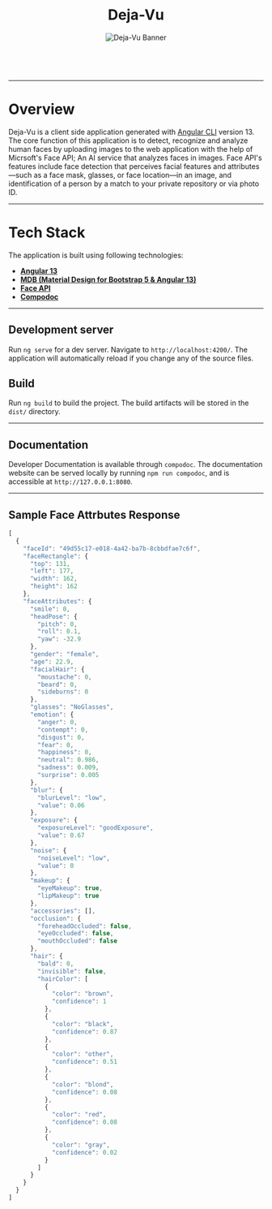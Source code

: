 <h1 align="center">Deja-Vu</h1>

<p align="center">

<img src="https://socialify.git.ci/SABERGLOW/Deja-Vu/image?description=1&descriptionEditable=A%20facial%20recognition%2Fdetection%20app%20with%20Angular%20using%20Microsoft%27s%20Face%20API&font=Raleway&forks=1&issues=1&language=1&logo=https%3A%2F%2Fgithub.com%2FSABERGLOW%2FDeja-Vu%2Fblob%2Fmain%2Fsrc%2Fassets%2Fimages%2FDeja-Vu.png%3Fraw%3Dtrue&name=1&owner=1&pattern=Circuit%20Board&pulls=1&stargazers=1&theme=Dark" alt="Deja-Vu Banner">

</p>

<p>&nbsp;</p>
<p>&nbsp;</p>

---

# Overview

Deja-Vu is a client side application generated with [Angular CLI](https://github.com/angular/angular-cli) version 13. The core function of this application is to detect, recognize and analyze human faces by uploading images to the web application with the help of Micrsoft's Face API; An AI service that analyzes faces in images. Face API's features include face detection that perceives facial features and attributes—such as a face mask, glasses, or face location—in an image, and identification of a person by a match to your private repository or via photo ID.

---

# Tech Stack

The application is built using following technologies:

- **[Angular 13](https://angular.io/)**
- **[MDB (Material Design for Bootstrap 5 & Angular 13)](https://mdbootstrap.com/docs/b5/angular/)**
- **[Face API](https://azure.microsoft.com/en-us/services/cognitive-services/face/)**
- **[Compodoc](https://compodoc.app/)**

---

## Development server

Run `ng serve` for a dev server. Navigate to `http://localhost:4200/`. The application will automatically reload if you change any of the source files.

## Build

Run `ng build` to build the project. The build artifacts will be stored in the `dist/` directory.

---

## Documentation

Developer Documentation is available through `compodoc`. The documentation website can be served locally by running `npm run compodoc`, and is accessible at `http://127.0.0.1:8080`.

---

## Sample Face Attrbutes Response

``` js
[
  {
    "faceId": "49d55c17-e018-4a42-ba7b-8cbbdfae7c6f",
    "faceRectangle": {
      "top": 131,
      "left": 177,
      "width": 162,
      "height": 162
    },
    "faceAttributes": {
      "smile": 0,
      "headPose": {
        "pitch": 0,
        "roll": 0.1,
        "yaw": -32.9
      },
      "gender": "female",
      "age": 22.9,
      "facialHair": {
        "moustache": 0,
        "beard": 0,
        "sideburns": 0
      },
      "glasses": "NoGlasses",
      "emotion": {
        "anger": 0,
        "contempt": 0,
        "disgust": 0,
        "fear": 0,
        "happiness": 0,
        "neutral": 0.986,
        "sadness": 0.009,
        "surprise": 0.005
      },
      "blur": {
        "blurLevel": "low",
        "value": 0.06
      },
      "exposure": {
        "exposureLevel": "goodExposure",
        "value": 0.67
      },
      "noise": {
        "noiseLevel": "low",
        "value": 0
      },
      "makeup": {
        "eyeMakeup": true,
        "lipMakeup": true
      },
      "accessories": [],
      "occlusion": {
        "foreheadOccluded": false,
        "eyeOccluded": false,
        "mouthOccluded": false
      },
      "hair": {
        "bald": 0,
        "invisible": false,
        "hairColor": [
          {
            "color": "brown",
            "confidence": 1
          },
          {
            "color": "black",
            "confidence": 0.87
          },
          {
            "color": "other",
            "confidence": 0.51
          },
          {
            "color": "blond",
            "confidence": 0.08
          },
          {
            "color": "red",
            "confidence": 0.08
          },
          {
            "color": "gray",
            "confidence": 0.02
          }
        ]
      }
    }
  }
]
```
